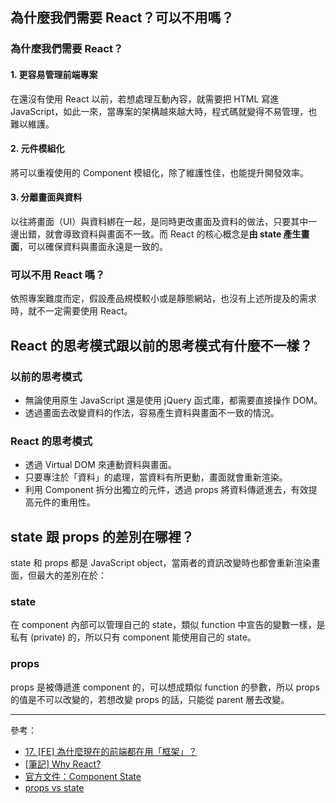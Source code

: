 ## 為什麼我們需要 React？可以不用嗎？

### 為什麼我們需要 React？

#### 1. 更容易管理前端專案

在還沒有使用 React 以前，若想處理互動內容，就需要把 HTML 寫進 JavaScript，如此一來，當專案的架構越來越大時，程式碼就變得不易管理，也難以維護。

#### 2. 元件模組化

將可以重複使用的 Component 模組化，除了維護性佳，也能提升開發效率。

#### 3. 分離畫面與資料

以往將畫面（UI）與資料綁在一起，是同時更改畫面及資料的做法，只要其中一邊出錯，就會導致資料與畫面不一致。而 React 的核心概念是**由 state 產生畫面**，可以確保資料與畫面永遠是一致的。

### 可以不用 React 嗎？

依照專案難度而定，假設產品規模較小或是靜態網站，也沒有上述所提及的需求時，就不一定需要使用 React。

## React 的思考模式跟以前的思考模式有什麼不一樣？

### 以前的思考模式

- 無論使用原生 JavaScript 還是使用 jQuery 函式庫，都需要直接操作 DOM。
- 透過畫面去改變資料的作法，容易產生資料與畫面不一致的情況。

### React 的思考模式

- 透過 Virtual DOM 來連動資料與畫面。
- 只要專注於「資料」的處理，當資料有所更動，畫面就會重新渲染。
- 利用 Component 拆分出獨立的元件，透過 props 將資料傳遞進去，有效提高元件的重用性。

## state 跟 props 的差別在哪裡？

state 和 props 都是 JavaScript object，當兩者的資訊改變時也都會重新渲染畫面，但最大的差別在於：

### state

在 component 內部可以管理自己的 state，類似 function 中宣告的變數一樣，是私有 (private) 的，所以只有 component 能使用自己的 state。

### props

props 是被傳遞進 component 的，可以想成類似 function 的參數，所以 props 的值是不可以改變的，若想改變 props 的話，只能從 parent 層去改變。

---

參考：

- [17. [FE] 為什麼現在的前端都在用「框架」？](https://ithelp.ithome.com.tw/articles/10224417)
- [[筆記] Why React?](https://medium.com/%E9%BA%A5%E5%85%8B%E7%9A%84%E5%8D%8A%E8%B7%AF%E5%87%BA%E5%AE%B6%E7%AD%86%E8%A8%98/%E7%AD%86%E8%A8%98-why-react-424f2abaf9a2)
- [官方文件：Component State](https://zh-hant.reactjs.org/docs/faq-state.html)
- [props vs state](https://github.com/uberVU/react-guide/blob/master/props-vs-state.md)
